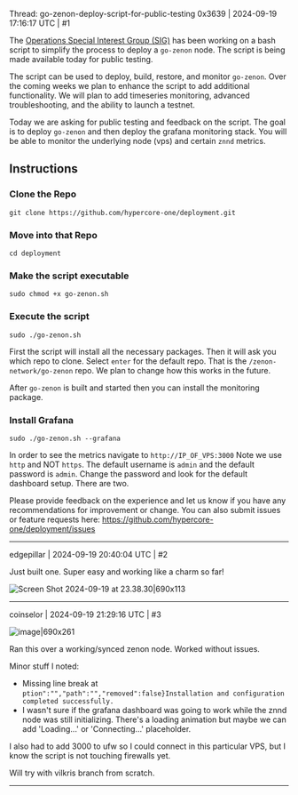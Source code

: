 Thread: go-zenon-deploy-script-for-public-testing
0x3639 | 2024-09-19 17:16:17 UTC | #1

The [Operations Special Interest Group (SIG)](https://zenon.wiki/index.php/HC1:_Operations_SIG) has been working on a bash script to simplify the process to deploy a `go-zenon` node.  The script is being made available today for public testing.

The script can be used to deploy, build, restore, and monitor `go-zenon`.  Over the coming weeks we plan to enhance the script to add additional functionality.  We will plan to add timeseries monitoring, advanced troubleshooting, and the ability to launch a testnet.

Today we are asking for public testing and feedback on the script.  The goal is to deploy `go-zenon` and then deploy the grafana monitoring stack.  You will be able to monitor the underlying node (vps) and certain `znnd` metrics.  

## Instructions

### Clone the Repo
`git clone https://github.com/hypercore-one/deployment.git`
  
### Move into that Repo
`cd deployment`

### Make the script executable
`sudo chmod +x go-zenon.sh`

### Execute the script
`sudo ./go-zenon.sh`

First the script will install all the necessary packages.  Then it will ask you which repo to clone.  Select `enter` for the default repo.  That is the `/zenon-network/go-zenon` repo.  We plan to change how this works in the future.

After `go-zenon` is built and started then you can install the monitoring package.

### Install Grafana
`sudo ./go-zenon.sh --grafana`

In order to see the metrics navigate to `http://IP_OF_VPS:3000`
Note we use `http` and NOT `https`.  The default username is `admin` and the default password is `admin`.  Change the password and look for the default dashboard setup.  There are two.  

Please provide feedback on the experience and let us know if you have any recommendations for improvement or change.  You can also submit issues or feature requests here: https://github.com/hypercore-one/deployment/issues

-------------------------

edgepillar | 2024-09-19 20:40:04 UTC | #2

Just built one. Super easy and working like a charm so far!

![Screen Shot 2024-09-19 at 23.38.30|690x113](upload://7ysjv7z5nOiVqLDiBwYfP2FFmIa.png)

-------------------------

coinselor | 2024-09-19 21:29:16 UTC | #3

![image|690x261](upload://bEGjyogI4VNOoH8mfQsIcIrv9vw.png)

Ran this over a working/synced zenon node. Worked without issues.

Minor stuff I noted:

- Missing line break at `ption":"","path":"","removed":false}Installation and configuration completed successfully.
`
- I wasn't sure if the grafana dashboard was going to work while the znnd node was still initializing. There's a loading animation but maybe we can add 'Loading...' or 'Connecting...' placeholder.

I also had to add 3000 to ufw so I could connect in this particular VPS, but I know the script is not touching firewalls yet.

Will try with vilkris branch from scratch.

-------------------------

